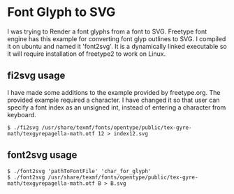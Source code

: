# Font Glyph to SVG
I was trying to Render a font glyphs from a font to SVG.
Freetype font engine has this example for converting font glyp outlines to SVG.
I compiled it on ubuntu and named it 'font2svg'.
It is a dynamically linked executable so it will require installation of freetype2 to work on Linux. 

## fi2svg usage
I have made some additions to the example provided by freetype.org.
The provided example required a character.
I have changed it so that user can specify a font index as an unsigned int, instead of entering a character from keyboard.
```console
$ ./fi2svg /usr/share/texmf/fonts/opentype/public/tex-gyre-math/texgyrepagella-math.otf 12 > index12.svg
```

## font2svg usage
```console 
$ ./font2svg 'pathToFontFile' 'char_for_glyph'
$ ./font2svg /usr/share/texmf/fonts/opentype/public/tex-gyre-math/texgyrepagella-math.otf B > B.svg
```



